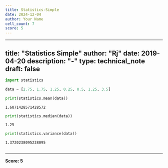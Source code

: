 ```yaml
---
title: Statistics-Simple
date: 2024-12-04
author: Your Name
cell_count: 7
score: 5
---
```


---
title: "Statistics Simple"
author: "Rj"
date: 2019-04-20
description: "-"
type: technical_note
draft: false
---

```python
import statistics
```


```python
data = [2.75, 1.75, 1.25, 0.25, 0.5, 1.25, 3.5]
```


```python
print(statistics.mean(data))
```

    1.6071428571428572



```python
print(statistics.median(data))
```

    1.25



```python
print(statistics.variance(data))
```

    1.3720238095238095



```python

```


---
**Score: 5**